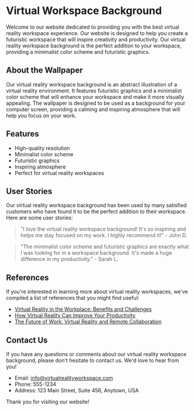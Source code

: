 <!--font:Poppins-->

# Virtual Workspace Background

Welcome to our website dedicated to providing you with the best virtual reality workspace experience. Our website is designed to help you create a futuristic workspace that will inspire creativity and productivity. Our virtual reality workspace background is the perfect addition to your workspace, providing a minimalist color scheme and futuristic graphics.

## About the Wallpaper

Our virtual reality workspace background is an abstract illustration of a virtual reality environment. It features futuristic graphics and a minimalist color scheme that will enhance your workspace and make it more visually appealing. The wallpaper is designed to be used as a background for your computer screen, providing a calming and inspiring atmosphere that will help you focus on your work.

## Features

- High-quality resolution
- Minimalist color scheme
- Futuristic graphics
- Inspiring atmosphere
- Perfect for virtual reality workspaces

## User Stories

Our virtual reality workspace background has been used by many satisfied customers who have found it to be the perfect addition to their workspace. Here are some user stories:

> "I love the virtual reality workspace background! It's so inspiring and helps me stay focused on my work. I highly recommend it!" - John D.

> "The minimalist color scheme and futuristic graphics are exactly what I was looking for in a workspace background. It's made a huge difference in my productivity." - Sarah L.

## References

If you're interested in learning more about virtual reality workspaces, we've compiled a list of references that you might find useful:

- [Virtual Reality in the Workplace: Benefits and Challenges](#)
- [How Virtual Reality Can Improve Your Productivity](#)
- [The Future of Work: Virtual Reality and Remote Collaboration](#)

## Contact Us

If you have any questions or comments about our virtual reality workspace background, please don't hesitate to contact us. We'd love to hear from you!

- Email: info@virtualrealityworkspace.com
- Phone: 555-1234
- Address: 123 Main Street, Suite 456, Anytown, USA

Thank you for visiting our website!

<!--

Write me content for website with wallpaper which alt text is:

"An abstract illustration of a virtual reality environment, with futuristic graphics and a minimalist color scheme."

The name/title of the page should not be 1:1 copy of the alt text but rather a real content of the website which is using this wallpaper.

- Use markdown format 
- Start with heading
- Heading should be short and concise
- The content should look like a real website 
- The website should not be about the wallpaper, wallpaper is just a related background
- Heading should be contain work "wallpaper" or "background"
- Include real sections like references, contact, user stories, etc. use things relevant to the page purpose.
- Feel free to use structure like headings, bullets, numbering, blockquotes, paragraphs, horizontal lines, etc.
- You can use formatting like bold or _italic_
- You can include UTF-8 emojis
- Links should be only #hash anchors (and you can refer to the document itself)
- Do not include images


---


# Virtual Reality Workspace Background

Welcome to our website dedicated to providing you with the best virtual reality workspace experience. Our website is designed to help you create a futuristic workspace that will inspire creativity and productivity. Our virtual reality workspace background is the perfect addition to your workspace, providing a minimalist color scheme and futuristic graphics.

## About the Wallpaper

Our virtual reality workspace background is an abstract illustration of a virtual reality environment. It features futuristic graphics and a minimalist color scheme that will enhance your workspace and make it more visually appealing. The wallpaper is designed to be used as a background for your computer screen, providing a calming and inspiring atmosphere that will help you focus on your work.

## Features

- High-quality resolution
- Minimalist color scheme
- Futuristic graphics
- Inspiring atmosphere
- Perfect for virtual reality workspaces

## User Stories

Our virtual reality workspace background has been used by many satisfied customers who have found it to be the perfect addition to their workspace. Here are some user stories:

> "I love the virtual reality workspace background! It's so inspiring and helps me stay focused on my work. I highly recommend it!" - John D.

> "The minimalist color scheme and futuristic graphics are exactly what I was looking for in a workspace background. It's made a huge difference in my productivity." - Sarah L.

## References

If you're interested in learning more about virtual reality workspaces, we've compiled a list of references that you might find useful:

- [Virtual Reality in the Workplace: Benefits and Challenges](#)
- [How Virtual Reality Can Improve Your Productivity](#)
- [The Future of Work: Virtual Reality and Remote Collaboration](#)

## Contact Us

If you have any questions or comments about our virtual reality workspace background, please don't hesitate to contact us. We'd love to hear from you!

- Email: info@virtualrealityworkspace.com
- Phone: 555-1234
- Address: 123 Main Street, Suite 456, Anytown, USA

Thank you for visiting our website!


---


Write me a Google font which is best fitting for the website.

Pick from the list:
- Cabin
- Montserrat
- Lobster
- Orbitron
- Poppins
- Open Sans
- Inter
- Raleway
- Cormorant Garamond
- Exo 2
- Cinzel
- Barlow Condensed
- Roboto
- Dancing Script
- Playfair Display
- IBM Plex Sans
- Futura
- Cinzel Decorative
- Alegreya
- Creepster
- Great Vibes
- Lato


Write just the font name nothing else.


---


Poppins

-->
